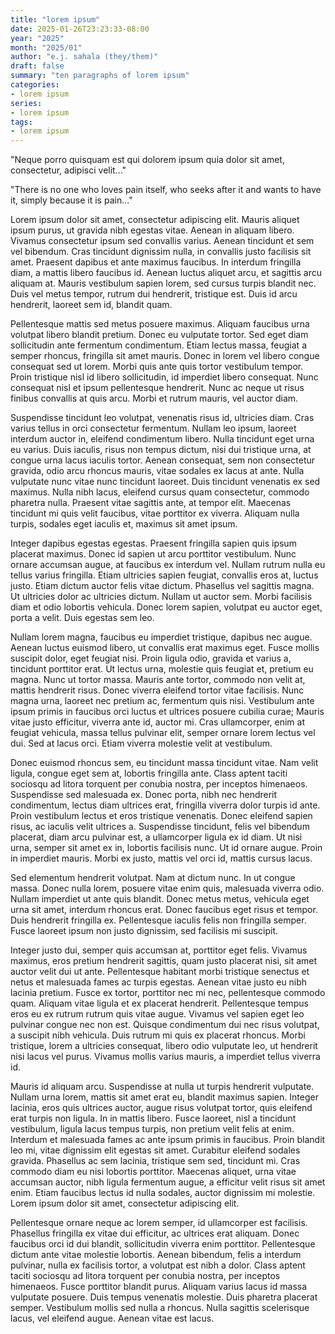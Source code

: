 ```yaml
---
title: "lorem ipsum"
date: 2025-01-26T23:23:33-08:00
year: "2025"
month: "2025/01"
author: "e.j. sahala (they/them)"
draft: false
summary: "ten paragraphs of lorem ipsum"
categories:
- lorem ipsum
series:
- lorem ipsum
tags:
- lorem ipsum
---
```

"Neque porro quisquam est qui dolorem ipsum quia dolor sit amet, consectetur, adipisci velit..."

"There is no one who loves pain itself, who seeks after it and wants to have it, simply because it is pain..."

Lorem ipsum dolor sit amet, consectetur adipiscing elit. Mauris aliquet ipsum purus, ut gravida nibh egestas vitae. Aenean in aliquam libero. Vivamus consectetur ipsum sed convallis varius. Aenean tincidunt et sem vel bibendum. Cras tincidunt dignissim nulla, in convallis justo facilisis sit amet. Praesent dapibus et ante maximus faucibus. In interdum fringilla diam, a mattis libero faucibus id. Aenean luctus aliquet arcu, et sagittis arcu aliquam at. Mauris vestibulum sapien lorem, sed cursus turpis blandit nec. Duis vel metus tempor, rutrum dui hendrerit, tristique est. Duis id arcu hendrerit, laoreet sem id, blandit quam.

Pellentesque mattis sed metus posuere maximus. Aliquam faucibus urna volutpat libero blandit pretium. Donec eu vulputate tortor. Sed eget diam sollicitudin ante fermentum condimentum. Etiam lectus massa, feugiat a semper rhoncus, fringilla sit amet mauris. Donec in lorem vel libero congue consequat sed ut lorem. Morbi quis ante quis tortor vestibulum tempor. Proin tristique nisl id libero sollicitudin, id imperdiet libero consequat. Nunc consequat nisl et ipsum pellentesque hendrerit. Nunc ac neque ut risus finibus convallis at quis arcu. Morbi et rutrum mauris, vel auctor diam.

Suspendisse tincidunt leo volutpat, venenatis risus id, ultricies diam. Cras varius tellus in orci consectetur fermentum. Nullam leo ipsum, laoreet interdum auctor in, eleifend condimentum libero. Nulla tincidunt eget urna eu varius. Duis iaculis, risus non tempus dictum, nisi dui tristique urna, at congue urna lacus iaculis tortor. Aenean consequat, sem non consectetur gravida, odio arcu rhoncus mauris, vitae sodales ex lacus at ante. Nulla vulputate nunc vitae nunc tincidunt laoreet. Duis tincidunt venenatis ex sed maximus. Nulla nibh lacus, eleifend cursus quam consectetur, commodo pharetra nulla. Praesent vitae sagittis ante, at tempor elit. Maecenas tincidunt mi quis velit faucibus, vitae porttitor ex viverra. Aliquam nulla turpis, sodales eget iaculis et, maximus sit amet ipsum.

Integer dapibus egestas egestas. Praesent fringilla sapien quis ipsum placerat maximus. Donec id sapien ut arcu porttitor vestibulum. Nunc ornare accumsan augue, at faucibus ex interdum vel. Nullam rutrum nulla eu tellus varius fringilla. Etiam ultricies sapien feugiat, convallis eros at, luctus justo. Etiam dictum auctor felis vitae dictum. Phasellus vel sagittis magna. Ut ultricies dolor ac ultricies dictum. Nullam ut auctor sem. Morbi facilisis diam et odio lobortis vehicula. Donec lorem sapien, volutpat eu auctor eget, porta a velit. Duis egestas sem leo.

Nullam lorem magna, faucibus eu imperdiet tristique, dapibus nec augue. Aenean luctus euismod libero, ut convallis erat maximus eget. Fusce mollis suscipit dolor, eget feugiat nisi. Proin ligula odio, gravida et varius a, tincidunt porttitor erat. Ut lectus urna, molestie quis feugiat et, pretium eu magna. Nunc ut tortor massa. Mauris ante tortor, commodo non velit at, mattis hendrerit risus. Donec viverra eleifend tortor vitae facilisis. Nunc magna urna, laoreet nec pretium ac, fermentum quis nisi. Vestibulum ante ipsum primis in faucibus orci luctus et ultrices posuere cubilia curae; Mauris vitae justo efficitur, viverra ante id, auctor mi. Cras ullamcorper, enim at feugiat vehicula, massa tellus pulvinar elit, semper ornare lorem lectus vel dui. Sed at lacus orci. Etiam viverra molestie velit at vestibulum.

Donec euismod rhoncus sem, eu tincidunt massa tincidunt vitae. Nam velit ligula, congue eget sem at, lobortis fringilla ante. Class aptent taciti sociosqu ad litora torquent per conubia nostra, per inceptos himenaeos. Suspendisse sed malesuada ex. Donec porta, nibh nec hendrerit condimentum, lectus diam ultrices erat, fringilla viverra dolor turpis id ante. Proin vestibulum lectus et eros tristique venenatis. Donec eleifend sapien risus, ac iaculis velit ultrices a. Suspendisse tincidunt, felis vel bibendum placerat, diam arcu pulvinar est, a ullamcorper ligula ex id diam. Ut nisi urna, semper sit amet ex in, lobortis facilisis nunc. Ut id ornare augue. Proin in imperdiet mauris. Morbi ex justo, mattis vel orci id, mattis cursus lacus.

Sed elementum hendrerit volutpat. Nam at dictum nunc. In ut congue massa. Donec nulla lorem, posuere vitae enim quis, malesuada viverra odio. Nullam imperdiet ut ante quis blandit. Donec metus metus, vehicula eget urna sit amet, interdum rhoncus erat. Donec faucibus eget risus et tempor. Duis hendrerit fringilla ex. Pellentesque iaculis felis non fringilla semper. Fusce laoreet ipsum non justo dignissim, sed facilisis mi suscipit.

Integer justo dui, semper quis accumsan at, porttitor eget felis. Vivamus maximus, eros pretium hendrerit sagittis, quam justo placerat nisi, sit amet auctor velit dui ut ante. Pellentesque habitant morbi tristique senectus et netus et malesuada fames ac turpis egestas. Aenean vitae justo eu nibh lacinia pretium. Fusce ex tortor, porttitor nec mi nec, pellentesque commodo quam. Aliquam vitae ligula et ex placerat hendrerit. Pellentesque tempus eros eu ex rutrum rutrum quis vitae augue. Vivamus vel sapien eget leo pulvinar congue nec non est. Quisque condimentum dui nec risus volutpat, a suscipit nibh vehicula. Duis rutrum mi quis ex placerat rhoncus. Morbi tristique, lorem a ultricies consequat, libero odio vulputate leo, ut hendrerit nisi lacus vel purus. Vivamus mollis varius mauris, a imperdiet tellus viverra id.

Mauris id aliquam arcu. Suspendisse at nulla ut turpis hendrerit vulputate. Nullam urna lorem, mattis sit amet erat eu, blandit maximus sapien. Integer lacinia, eros quis ultrices auctor, augue risus volutpat tortor, quis eleifend erat turpis non ligula. In in mattis libero. Fusce laoreet, nisl a tincidunt vestibulum, ligula lacus tempus turpis, non pretium velit felis at enim. Interdum et malesuada fames ac ante ipsum primis in faucibus. Proin blandit leo mi, vitae dignissim elit egestas sit amet. Curabitur eleifend sodales gravida. Phasellus ac sem lacinia, tristique sem sed, tincidunt mi. Cras commodo diam eu nisi lobortis porttitor. Maecenas aliquet, urna vitae accumsan auctor, nibh ligula fermentum augue, a efficitur velit risus sit amet enim. Etiam faucibus lectus id nulla sodales, auctor dignissim mi molestie. Lorem ipsum dolor sit amet, consectetur adipiscing elit.

Pellentesque ornare neque ac lorem semper, id ullamcorper est facilisis. Phasellus fringilla ex vitae dui efficitur, ac ultrices erat aliquam. Donec faucibus orci id dui blandit, sollicitudin viverra enim porttitor. Pellentesque dictum ante vitae molestie lobortis. Aenean bibendum, felis a interdum pulvinar, nulla ex facilisis tortor, a volutpat est nibh a dolor. Class aptent taciti sociosqu ad litora torquent per conubia nostra, per inceptos himenaeos. Fusce porttitor blandit purus. Aliquam varius lacus id massa vulputate posuere. Duis tempus venenatis molestie. Duis pharetra placerat semper. Vestibulum mollis sed nulla a rhoncus. Nulla sagittis scelerisque lacus, vel eleifend augue. Aenean vitae est lacus.
